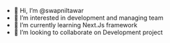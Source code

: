 - 👋 Hi, I’m @swapniltawar
- 👀 I’m interested in development and managing team
- 🌱 I’m currently learning Next.Js framework
- 💞️ I’m looking to collaborate on Development project

<!---
swapniltawar/swapniltawar is a ✨ special ✨ repository because its `README.md` (this file) appears on your GitHub profile.
You can click the Preview link to take a look at your changes.
--->
